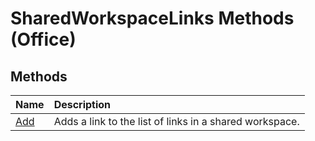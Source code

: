 
# SharedWorkspaceLinks Methods (Office)

## Methods



|**Name**|**Description**|
|:-----|:-----|
|[Add](76c1fe99-14de-7276-0c5c-fd54f6d0a6ce.md)|Adds a link to the list of links in a shared workspace.|
